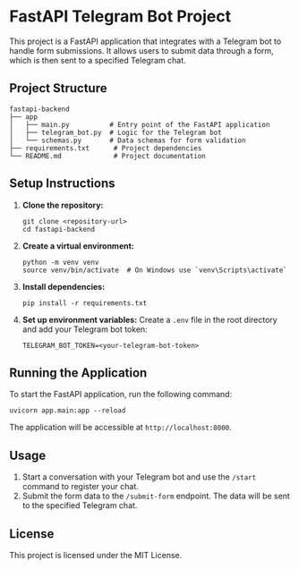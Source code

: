 # FastAPI Telegram Bot Project

This project is a FastAPI application that integrates with a Telegram bot to handle form submissions. It allows users to submit data through a form, which is then sent to a specified Telegram chat.

## Project Structure

```
fastapi-backend
├── app
│   ├── main.py          # Entry point of the FastAPI application
│   ├── telegram_bot.py  # Logic for the Telegram bot
│   └── schemas.py       # Data schemas for form validation
├── requirements.txt      # Project dependencies
└── README.md             # Project documentation
```

## Setup Instructions

1. **Clone the repository:**
   ```
   git clone <repository-url>
   cd fastapi-backend
   ```

2. **Create a virtual environment:**
   ```
   python -m venv venv
   source venv/bin/activate  # On Windows use `venv\Scripts\activate`
   ```

3. **Install dependencies:**
   ```
   pip install -r requirements.txt
   ```

4. **Set up environment variables:**
   Create a `.env` file in the root directory and add your Telegram bot token:
   ```
   TELEGRAM_BOT_TOKEN=<your-telegram-bot-token>
   ```

## Running the Application

To start the FastAPI application, run the following command:
```
uvicorn app.main:app --reload
```

The application will be accessible at `http://localhost:8000`.

## Usage

1. Start a conversation with your Telegram bot and use the `/start` command to register your chat.
2. Submit the form data to the `/submit-form` endpoint. The data will be sent to the specified Telegram chat.

## License

This project is licensed under the MIT License.